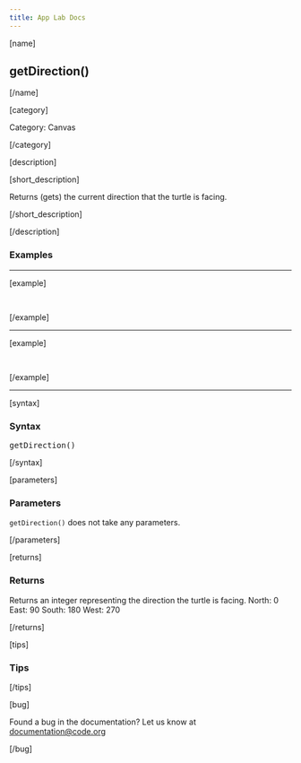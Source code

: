 ```yaml
---
title: App Lab Docs
---
```


[name]

## getDirection()

[/name]


[category]

Category: Canvas

[/category]

[description]

[short_description]

Returns (gets) the current direction that the turtle is facing.

[/short_description]



[/description]

### Examples
____________________________________________________

[example]

<pre>

</pre>

[/example]

____________________________________________________

[example]

<pre>

</pre>


[/example]

____________________________________________________

[syntax]

### Syntax
<pre>
getDirection()
</pre>

[/syntax]

[parameters]

### Parameters
`getDirection()` does not take any parameters.

[/parameters]

[returns]

### Returns
Returns an integer representing the direction the turtle is facing.
North: 0
East: 90
South: 180
West: 270

[/returns]

[tips]

### Tips


[/tips]

[bug]

Found a bug in the documentation? Let us know at documentation@code.org

[/bug]
